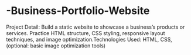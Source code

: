 # -Business-Portfolio-Website
Project Detail: Build a static website to showcase a business’s products or services. Practice HTML structure, CSS  styling, responsive layout techniques, and image optimization.Technologies Used: HTML, CSS, (optional: basic image  optimization tools)
